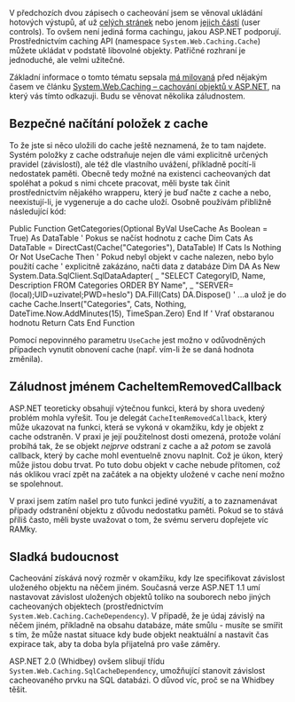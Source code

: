 <!-- dcterms:identifier = aspnetcz#7 -->
<!-- dcterms:title = ASP.NET caching pro více pokročilé: System.Web.Caching API -->
<!-- dcterms:abstract = V předchozích dvou zápisech o cacheování jsem se věnoval ukládání hotových výstupů, ať už celých stránek nebo jenom jejich částí (user controls). To ovšem není jediná forma cachingu, jakou ASP.NET podporují. Prostřednictvím caching API (namespace System.Web.Caching.Cache) můžete ukládat v podstatě libovolné objekty. -->
<!-- np9:categoryId = 1 -->
<!-- x4w:category = Tipy, triky -->
<!-- np9:authorId = 1 -->
<!-- np9:authorEmail = michal.valasek@altairis.cz -->
<!-- dcterms:creator = Michal Altair Valášek -->
<!-- dcterms:created = 2005-01-07T06:16:35.437+01:00 -->
<!-- dcterms:dateAccepted = 2005-01-07T06:16:35.437+01:00 -->

V předchozích dvou zápisech o cacheování jsem se věnoval ukládání hotových výstupů, ať už [celých stránek](/entry/article-20050105.aspx) nebo jenom [jejich částí](/entry/article-20050106.aspx) (user controls). To ovšem není jediná forma cachingu, jakou ASP.NET podporují. Prostřednictvím caching API (namespace `System.Web.Caching.Cache`) můžete ukládat v podstatě libovolné objekty. Patřičné rozhraní je jednoduché, ale velmi užitečné.

Základní informace o tomto tématu sepsala [má milovaná](http://www.bestijka.cz/) před nějakým časem ve článku [System.Web.Caching – cachování objektů v ASP.NET](http://archive.aspnetwork.cz/art/clanek.asp?id=191), na který vás tímto odkazuji. Budu se věnovat několika záludnostem.

## Bezpečné načítání položek z cache

To že jste si něco uložili do cache ještě neznamená, že to tam najdete. Systém položky z cache odstraňuje nejen dle vámi explicitně určených pravidel (závislostí), ale též dle vlastního uvážení, příkladně pocítí-li nedostatek paměti. Obecně tedy možné na existenci cacheovaných dat spoléhat a pokud s nimi chcete pracovat, měli byste tak činit prostřednictvím nějakého wrapperu, který je buď načte z cache a nebo, neexistují-li, je vygeneruje a do cache uloží. Osobně používám přibližně následující kód:

Public Function GetCategories(Optional ByVal UseCache As Boolean = True) As DataTable ' Pokus se načíst hodnotu z cache Dim Cats As DataTable = DirectCast(Cache("Categories"), DataTable) If Cats Is Nothing Or Not UseCache Then ' Pokud nebyl objekt v cache nalezen, nebo bylo použití cache ' explicitně zakázáno, načti data z databáze Dim DA As New System.Data.SqlClient.SqlDataAdapter( _ "SELECT CategoryID, Name, Description FROM Categories ORDER BY Name", _ "SERVER=(local);UID=uzivatel;PWD=heslo") DA.Fill(Cats) DA.Dispose() ' ...a ulož je do cache Cache.Insert("Categories", Cats, Nothing, DateTime.Now.AddMinutes(15), TimeSpan.Zero) End If ' Vrať obstaranou hodnotu Return Cats End Function

Pomocí nepovinného parametru `UseCache` jest možno v odůvodněných případech vynutit obnovení cache (např. vím-li že se daná hodnota změnila).

## Záludnost jménem CacheItemRemovedCallback

ASP.NET teoreticky obsahují výtečnou funkci, která by shora uvedený problém mohla vyřešit. Tou je delegát `CacheItemRemovedCallback`, který může ukazovat na funkci, která se vykoná v okamžiku, kdy je objekt z cache odstraněn. V praxi je její použitelnost dosti omezená, protože volání probíhá tak, že se objekt *nejprve* odstraní z cache a až *potom* se zavolá callback, který by cache mohl eventuelně znovu naplnit. Což je úkon, který může jistou dobu trvat. Po tuto dobu objekt v cache nebude přítomen, což nás oklikou vrací zpět na začátek a na objekty uložené v cache není možno se spolehnout.

V praxi jsem zatím našel pro tuto funkci jediné využití, a to zaznamenávat případy odstranění objektu z důvodu nedostatku paměti. Pokud se to stává příliš často, měli byste uvažovat o tom, že svému serveru dopřejete víc RAMky.

## Sladká budoucnost

Cacheování získává nový rozměr v okamžiku, kdy lze specifikovat závislost uloženého objektu na něčem jiném. Současná verze ASP.NET 1.1 umí nastavovat závislost uložených objektů toliko na souborech nebo jiných cacheovaných objektech (prostřednictvím `System.Web.Caching.CacheDependency`). V případě, že je údaj závislý na něčem jiném, příkladně na obsahu databáze, máte smůlu - musíte se smířit s tím, že může nastat situace kdy bude objekt neaktuální a nastavit čas expirace tak, aby ta doba byla přijatelná pro vaše záměry.

ASP.NET 2.0 (Whidbey) ovšem slibují třídu `System.Web.Caching.SqlCacheDependency`, umožňující stanovit závislost cacheovaného prvku na SQL databázi. O důvod víc, proč se na Whidbey těšit.